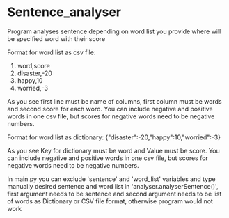 # Sentence_analyser
Program analyses sentence depending on word list you provide where will be specified word with their score

Format for word list as csv file:
1. word,score
2. disaster,-20
3. happy,10
4. worried,-3

As you see first line must be name of columns, first column must be words and second score for each word.
You can include negative and positive words in one csv file, but scores for negative words need to be negative numbers.

Format for word list as dictionary:
{"disaster":-20,"happy":10,"worried":-3}

As you see Key for dictionary must be word and Value must be score.
You can include negative and positive words in one csv file, but scores for negative words need to be negative numbers.



In main.py you can exclude 'sentence' and 'word_list' variables and type manually desired sentence and word list in 'analyser.analyserSentence()',
first argument needs to be sentence and second argument needs to be list of words as Dictionary or CSV file format, otherwise program would not work
